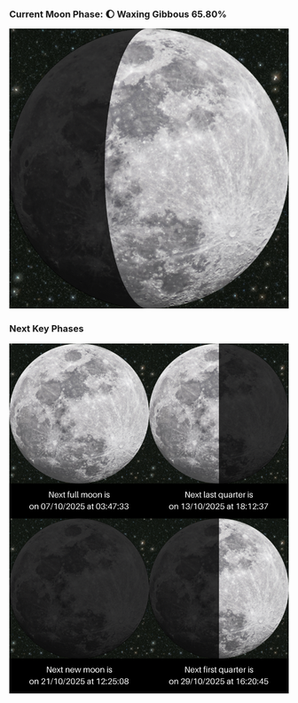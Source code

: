 ### Current Moon Phase: 🌔 Waxing Gibbous 65.80%
![Moon Phase](moonphase.png)
### Next Key Phases
![Gallery](gallery.png)